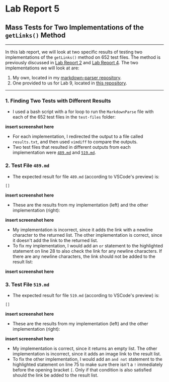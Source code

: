 # Lab Report 5
## Mass Tests for Two Implementations of the `getLinks()` Method
---
In this lab report, we will look at two specific results of testing two implementations of the `getLinks()` method on 652 test files. The method is previously discussed in [Lab Report 2](https://isabelwang30.github.io/cse15l-lab-reports/lab-report-2-week-4.html) and [Lab Report 4](https://isabelwang30.github.io/cse15l-lab-reports/lab-report-4-week-8.html). The two implementations we will look at are:
1. My own, located in my [markdown-parser repository](https://github.com/isabelwang30/markdown-parser).
2. One provided to us for Lab 9, located in [this repository](https://github.com/nidhidhamnani/markdown-parser).

---
### 1. Finding Two Tests with Different Results
* I used a bash script with a for loop to run the `MarkdownParse` file with each of the 652 test files in the `test-files` folder:

**insert screenshot here**

* For each implementation, I redirected the output to a file called `results.txt`, and then used `vimdiff` to compare the outputs.
* Two test files that resulted in different outputs from each implementation were [`489.md`](https://github.com/nidhidhamnani/markdown-parser/blob/main/test-files/489.md) and [`519.md`](https://github.com/nidhidhamnani/markdown-parser/blob/main/test-files/519.md).

### 2. Test File `489.md`
* The expected result for file `489.md` (according to VSCode's preview) is:

```
[]
``` 
**insert screenshot here**

* These are the results from my implementation (left) and the other implementation (right):

**insert screenshot here**

* My implementation is incorrect, since it adds the link with a newline character to the returned list. The other implementation is correct, since it doesn't add the link to the returned list. 
* To fix my implementation, I would add an `or` statement to the highlighted statement on line 28 to also check the link for any newline characters. If there are any newline characters, the link should not be added to the result list:

**insert screenshot here**

### 3. Test File `519.md`
* The expected result for file `519.md` (according to VSCode's preview) is:

```
[]
``` 
**insert screenshot here**

* These are the results from my implementation (left) and the other implementation (right):

**insert screenshot here**

* My implementation is correct, since it returns an empty list. The other implementation is incorrect, since it adds an image link to the result list.
* To fix the other implementation, I would add an `and not` statement to the highlighted statement on line 75 to make sure there isn't a `!` immediately before the opening bracket `[`. Only if that condition is also satisfied should the link be added to the result list.